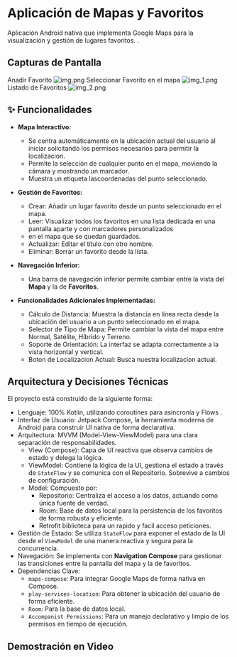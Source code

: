 
#  Aplicación de Mapas y Favoritos

Aplicación Android nativa que implementa Google Maps para la visualización y gestión de lugares favoritos. 
.

##  Capturas de Pantalla
Anadir Favorito
![img.png](img.png)
Seleccionar Favorito en el mapa
![img_1.png](img_1.png)
Listado de Favoritos
![img_2.png](img_2.png)

## ✨ Funcionalidades

*   **Mapa Interactivo:**
    *   Se centra automáticamente en la ubicación actual del usuario al iniciar solicitando los permisos necesarios 
        para permitir la localizacion.
    *   Permite la selección de cualquier punto en el mapa, moviendo la cámara y mostrando un marcador.
    *   Muestra un etiqueta lascoordenadas del punto seleccionado.

*   **Gestión de Favoritos:**
    *   Crear: Añadir un lugar favorito desde un punto seleccionado en el mapa.
    *   Leer: Visualizar todos los favoritos en una lista dedicada en una pantalla aparte y con marcadores personalizados 
    *    en el mapa que se quedan guardados.
    *   Actualizar: Editar el título con otro nombre.
    *   Eliminar: Borrar un favorito desde la lista.

*   **Navegación Inferior:**
    *   Una barra de navegación inferior permite cambiar entre la vista del **Mapa** y la de **Favoritos**.

*   **Funcionalidades Adicionales Implementadas:**
    *   Cálculo de Distancia: Muestra la distancia en línea recta desde la ubicación del usuario a un punto seleccionado en el mapa.
    *   Selector de Tipo de Mapa: Permite cambiar la vista del mapa entre Normal, Satélite, Híbrido y Terreno.
    *   Soporte de Orientación: La interfaz se adapta correctamente a la vista horizontal y vertical.
    *   Boton de Localizacion Actual: Busca nuestra localizacion actual.


##  Arquitectura y Decisiones Técnicas

El proyecto está construido de la siguiente forma:

*   Lenguaje: 100% Kotlin, utilizando coroutines para asincronía y Flows .
*   Interfaz de Usuario: Jetpack Compose, la herramienta moderna de Android para construir UI nativa de forma declarativa.
*   Arquitectura: MVVM (Model-View-ViewModel) para una clara separación de responsabilidades.
    *   View (Compose): Capa de UI reactiva que observa cambios de estado y delega la lógica.
    *   ViewModel: Contiene la lógica de la UI, gestiona el estado a través de `StateFlow` y se comunica con el Repositorio. Sobrevive a cambios de configuración.
    *   Model: Compuesto por:
        *   Repositorio: Centraliza el acceso a los datos, actuando como única fuente de verdad.
        *   Room: Base de datos local para la persistencia de los favoritos de forma robusta y eficiente.
        *    Retrofit biblioteca para un rapido y facil acceso peticiones.
*    Gestión de Estado: Se utiliza `StateFlow` para exponer el estado de la UI desde el `ViewModel` de una manera reactiva y segura para la concurrencia.
*   Navegación: Se implementa con **Navigation Compose** para gestionar las transiciones entre la pantalla del mapa y la de favoritos.
*   Dependencias Clave:
    *   `maps-compose`: Para integrar Google Maps de forma nativa en Compose.
    *   `play-services-location`: Para obtener la ubicación del usuario de forma eficiente.
    *   `Room`: Para la base de datos local.
    *   `Accompanist Permissions`: Para un manejo declarativo y limpio de los permisos en tiempo de ejecución.

##  Demostración en Video
